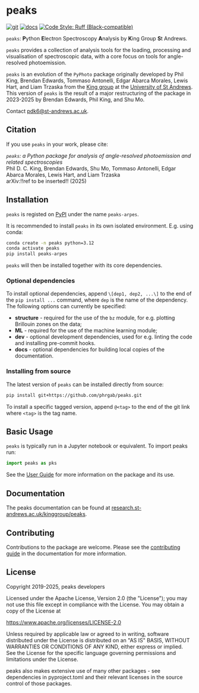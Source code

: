 # peaks

[![git](https://img.shields.io/badge/repo-github-orange)](https://github.com/phrgab/peaks)
[![docs](https://img.shields.io/badge/docs-research.st--andrews-green?style=flat-square)](https://research.st-andrews.ac.uk/kinggroup/peaks)
[![Code Style: Ruff (Black-compatible)](https://img.shields.io/badge/code%20style-ruff-black?style=flat-square)](https://docs.astral.sh/ruff/formatter/)

`peaks`: **P**ython **E**lectron Spectroscopy **A**nalysis by **K**ing Group **S**t Andrews.

<!-- overview-start -->
`peaks` provides a collection of analysis tools for the loading, processing and visualisation of spectroscopic data, with a core focus on tools for angle-resolved photoemission.

`peaks` is an evolution of the `PyPhoto` package originally developed by Phil King, Brendan Edwards, Tommaso Antonelli, Edgar Abarca Morales, Lewis Hart, and Liam Trzaska from the [King group](https://www.quantummatter.co.uk/king) at the [University of St Andrews](http://www.st-andrews.ac.uk). This version of `peaks` is the result of a major restructuring of the package in 2023-2025 by Brendan Edwards, Phil King, and Shu Mo.

Contact [pdk6@st-andrews.ac.uk](pdk6@st-andrews.ac.uk).

<!-- overview-end -->

## Citation
<!-- citation-start -->
If you use `peaks` in your work, please cite:

*`peaks`: a Python package for analysis of angle-resolved photoemission and related spectroscopies* \
Phil D. C. King, Brendan Edwards, Shu Mo, Tommaso Antonelli,
Edgar Abarca Morales, Lewis Hart, and Liam Trzaska \
arXiv:!!ref to be inserted!! (2025)

<!-- citation-end -->

<!-- installation-start -->
## Installation

`peaks` is registed on [PyPI](https://pypi.org/project/peaks-arpes/) under the name `peaks-arpes`.

It is recommended to install `peaks` in its own isolated environment. E.g. using conda:

```bash
conda create -n peaks python=3.12
conda activate peaks
pip install peaks-arpes
```
`peaks` will then be installed together with its core dependencies.

### Optional dependencies
To install optional dependencies, append `\[dep1, dep2, ...\]` to the end of the `pip install ...` command, where `dep` is the name of the dependency. The following options can currently be specified:

- **structure** - required for the use of the `bz` module, for e.g. plotting Brillouin zones on the data;
- **ML** - required for the use of the machine learning module;
- **dev** - optional development dependencies, used for e.g. linting the code and installing pre-commit hooks.
- **docs** - optional dependencies for building local copies of the documentation. 

### Installing from source

The latest version of `peaks` can be installed directly from source:
```bash
pip install git+https://github.com/phrgab/peaks.git
```


To install a specific tagged version, append `@<tag>` to the end of the git link where `<tag>` is the tag name.
<!-- installation-end -->

<!-- basic-usage-start -->
## Basic Usage
`peaks` is typically run in a Jupyter notebook or equivalent. To import peaks run:
```python
import peaks as pks
```

See the [User Guide](https://research.st-andrews.ac.uk/kinggroup/peaks/latest/user_guide.html) for more information on the package and its use.
<!-- basic-usage-end -->

## Documentation
The peaks documentation can be found at [research.st-andrews.ac.uk/kinggroup/peaks](https://research.st-andrews.ac.uk/kinggroup/peaks).

## Contributing
Contributions to the package are welcome. Please see the [contributing guide](https://research.st-andrews.ac.uk/kinggroup/peaks/latest/contributing.html) in the documentation for more information.

## License
Copyright 2019-2025, peaks developers

Licensed under the Apache License, Version 2.0 (the "License"); you may not use this file except in compliance with the License. You may obtain a copy of the License at

https://www.apache.org/licenses/LICENSE-2.0

Unless required by applicable law or agreed to in writing, software distributed under the License is distributed on an "AS IS" BASIS, WITHOUT WARRANTIES OR CONDITIONS OF ANY KIND, either express or implied. See the License for the specific language governing permissions and limitations under the License.

peaks also makes extensive use of many other packages - see dependencies in pyproject.toml and their relevant licenses in the source control of those packages. 